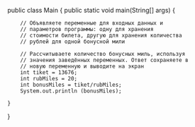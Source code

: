 public class Main {
    public static void main(String[] args) {

        // Объявляете переменные для входных данных и
        // параметров программы: одну для хранения
        // стоимости билета, другую для хранения количества
        // рублей для одной бонусной мили

        // Рассчитываете количество бонусных миль, используя
        // значения заведённых переменных. Ответ сохраняете в
        // новую переменную и выводите на экран
        int tiket = 13676;
        int rubMiles = 20;
        int bonusMiles = tiket/rubMiles;
        System.out.println (bonusMiles);

    }
}